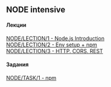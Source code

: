 ## NODE intensive

#### Лекции
[NODE/LECTION/1 -  Node.js Introduction](https://zemla4ok.github.io/nodejs/01)  
[NODE/LECTION/2 -  Env setup + npm](https://zemla4ok.github.io/nodejs/02)  
[NODE/LECTION/3 -  HTTP. CORS. REST](https://zemla4ok.github.io/nodejs/02)  

#### Задания

[NODE/TASK/1 - npm](https://zemla4ok.github.io/nodejs/tasks/1.html)  

